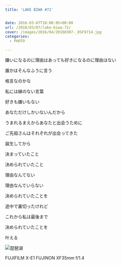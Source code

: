 ```yaml
---
title: 'LAKE BIWA #72'


date: 2016-03-07T10:00:05+00:00
url: /2016/03/07/lake-biwa-72/
cover: /images/2016/04/20160307-_DSF9714.jpg
categories:
  - PHOTO

---
```

<!--more-->
嫌いになるのに理由はあっても好きになるのに理由はない

誰かはそんなふうに言う

格言なのかな

私には縁のない言葉

好きも嫌いもない

あなただけしかいないんだから

うまれるまえからあなたと出会うために

ご先祖さんはそれぞれが出会ってきた

誕生してから

決まっていたこと

決められていたこと

理由なんてない

理由なんていらない

決められていたことを

途中で裏切ったけれど

これから私は最後まで

決められていたことを

叶える

![琵琶湖](/images/2016/04/20160307-_DSF9711.jpg "琵琶湖")

FUJIFILM X-E1 FUJINON XF35mm f/1.4
